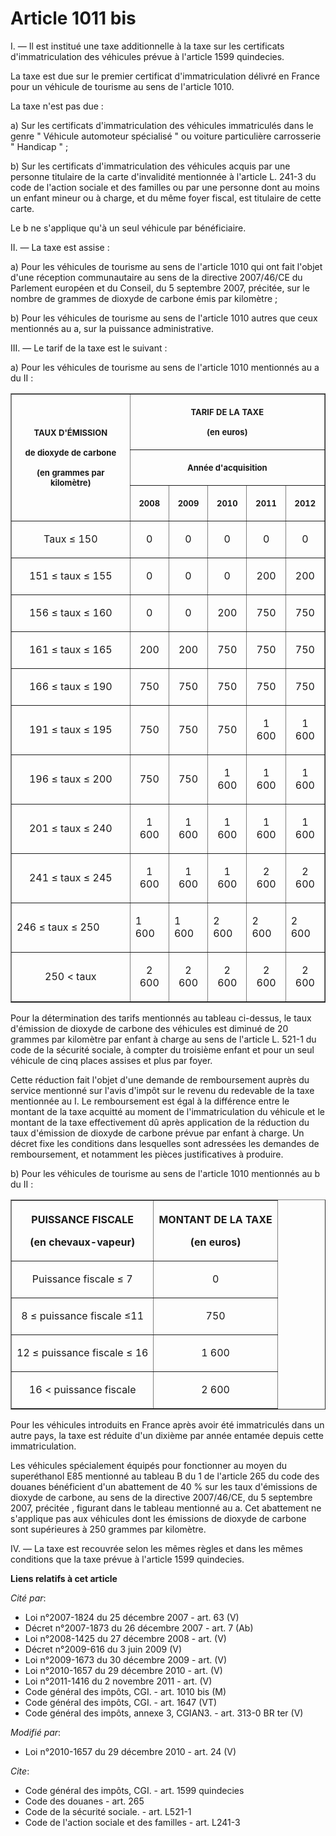 # Article 1011 bis

I. ― Il est institué une taxe additionnelle à la taxe sur les certificats d'immatriculation des véhicules prévue à l'article
1599 quindecies. 

La taxe est due sur le premier certificat d'immatriculation délivré en France pour un véhicule de tourisme au sens de
l'article 1010. 

La taxe n'est pas due : 

a) Sur les certificats d'immatriculation des véhicules immatriculés dans le genre " Véhicule automoteur spécialisé " ou
voiture particulière carrosserie " Handicap " ; 

b) Sur les certificats d'immatriculation des véhicules acquis par une personne titulaire de la carte d'invalidité mentionnée
à l'article L. 241-3 du code de l'action sociale et des familles ou par une personne dont au moins un enfant mineur ou à
charge, et du même foyer fiscal, est titulaire de cette carte. 

Le b ne s'applique qu'à un seul véhicule par bénéficiaire. 

II. ― La taxe est assise : 

a) Pour les véhicules de tourisme au sens de l'article 1010 qui ont fait l'objet d'une réception communautaire au sens de la
directive 2007/46/CE du Parlement européen et du Conseil, du 5 septembre 2007, précitée, sur le nombre de grammes de dioxyde
de carbone émis par kilomètre ; 

b) Pour les véhicules de tourisme au sens de l'article 1010 autres que ceux mentionnés au a, sur la puissance
administrative. 

III. ― Le tarif de la taxe est le suivant : 

a) Pour les véhicules de tourisme au sens de l'article 1010 mentionnés au a du II :

<table width="700" align="center" border="1">
  <tbody>
    <tr>
      <th rowspan="3">

<font size="2">TAUX D'ÉMISSION </font>

<font size="2">de dioxyde de carbone </font>

<font size="2">(en grammes par kilomètre) </font>

</th>
      <th colspan="5">

<font size="2">TARIF DE LA TAXE </font>

<font size="2">(en euros) 

</font>

</th>
    </tr>
    <tr>
      <th colspan="5">

<font size="2">Année d'acquisition </font>

</th>
    </tr>
    <tr>
      <th>

<font size="2">2008 

</font>
      </th>
      <th>

<font size="2">2009 

</font>
      </th>
      <th>

<font size="2">2010 

</font>
      </th>
      <th>

<font size="2">2011 

</font>
      </th>
      <th>

<font size="2">2012 </font>

</th>
    </tr>
    <tr align="center" valign="middle">
      <td align="center">

Taux ≤ 150

</td>
      <td align="center">

0 

</td>
      <td align="center">

0 

</td>
      <td align="center">

0 

</td>
      <td align="center">

0 

</td>
      <td align="center">

0

</td>
    </tr>
    <tr>
      <td align="center">

151 ≤ taux ≤ 155

</td>
      <td align="center">

0

</td>
      <td align="center">

0

</td>
      <td align="center">

0

</td>
      <td align="center">

200 

</td>
      <td align="center">

200

</td>
    </tr>
    <tr>
      <td align="center">

156 ≤ taux ≤ 160

</td>
      <td align="center">

0 

</td>
      <td align="center">

0 

</td>
      <td align="center">

200 

</td>
      <td align="center">

750

</td>
      <td align="center">

750 

</td>
    </tr>
    <tr>
      <td align="center">

161 ≤ taux ≤ 165 

</td>
      <td align="center">

200 

</td>
      <td align="center">

200 

</td>
      <td align="center">

750 

</td>
      <td align="center">

750 

</td>
      <td align="center">

750

</td>
    </tr>
    <tr>
      <td align="center">

166 ≤ taux ≤ 190 

</td>
      <td align="center">

750 

</td>
      <td align="center">

750 

</td>
      <td align="center">

750

</td>
      <td align="center">

750

</td>
      <td align="center">

750 

</td>
    </tr>
    <tr>
      <td align="center">

191 ≤ taux ≤ 195 

</td>
      <td align="center">

750

</td>
      <td align="center">

750

</td>
      <td align="center">

750 

</td>
      <td align="center">

1 600 

</td>
      <td align="center">

1 600 

</td>
    </tr>
    <tr>
      <td align="center">

196 ≤ taux ≤ 200

</td>
      <td align="center">

750 

</td>
      <td align="center">

750 

</td>
      <td align="center">

1 600 

</td>
      <td align="center">

1 600 

</td>
      <td align="center">

1 600

</td>
    </tr>
    <tr>
      <td align="center">

201 ≤ taux ≤ 240 

</td>
      <td align="center">

1 600 

</td>
      <td align="center">

1 600 

</td>
      <td align="center">

1 600

</td>
      <td align="center">

1 600

</td>
      <td align="center">

1 600 

</td>
    </tr>
    <tr>
      <td align="center">

241 ≤ taux ≤ 245 

</td>
      <td align="center">

1 600

</td>
      <td align="center">

1 600

</td>
      <td align="center">

1 600 

</td>
      <td align="center">

2 600 

</td>
      <td align="center">

2 600 

</td>
    </tr>
    <tr>
      <td>246 ≤ taux ≤ 250</td>
      <td>

1 600

</td>
      <td>

1 600

</td>
      <td>

2 600 

</td>
      <td>

2 600

</td>
      <td>

2 600 

</td>
    </tr>
    <tr>
      <td align="center">

250 < taux

</td>
      <td align="center">

2 600

</td>
      <td align="center">

2 600

</td>
      <td align="center">

2 600 

</td>
      <td align="center">

2 600 

</td>
      <td align="center">

2 600

</td>
    </tr>
  </tbody>
</table>

Pour la détermination des tarifs mentionnés au tableau ci-dessus, le taux d'émission de dioxyde de carbone des véhicules est
diminué de 20 grammes par kilomètre par enfant à charge au sens de l'article L. 521-1 du code de la sécurité sociale, à
compter du troisième enfant et pour un seul véhicule de cinq places assises et plus par foyer. 

Cette réduction fait l'objet d'une demande de remboursement auprès du service mentionné sur l'avis d'impôt sur le revenu du
redevable de la taxe mentionnée au I. Le remboursement est égal à la différence entre le montant de la taxe acquitté au
moment de l'immatriculation du véhicule et le montant de la taxe effectivement dû après application de la réduction du taux
d'émission de dioxyde de carbone prévue par enfant à charge. Un décret fixe les conditions dans lesquelles sont adressées les
demandes de remboursement, et notamment les pièces justificatives à produire. 

b) Pour les véhicules de tourisme au sens de l'article 1010 mentionnés au b du II : 

<table width="700" border="1">
  <tbody>
    <tr>
      <th>

PUISSANCE FISCALE 

(en chevaux-vapeur) 

</th>
      <th>

MONTANT DE LA TAXE 

(en euros) 

</th>
    </tr>
    <tr>
      <td align="center">

Puissance fiscale ≤ 7

</td>
      <td align="center">

0

</td>
    </tr>
    <tr>
      <td align="center">

8 ≤ puissance fiscale ≤11

</td>
      <td align="center">

750 

</td>
    </tr>
    <tr>
      <td align="center">

12 ≤ puissance fiscale ≤ 16 

</td>
      <td align="center">

1 600 

</td>
    </tr>
    <tr>
      <td align="center">

16 < puissance fiscale 

</td>
      <td align="center">

2 600

</td>
    </tr>
  </tbody>
</table>

Pour les véhicules introduits en France après avoir été immatriculés dans un autre pays, la taxe est réduite d'un dixième par
année entamée depuis cette immatriculation. 

Les véhicules spécialement équipés pour fonctionner au moyen du superéthanol E85 mentionné au tableau B du 1 de l'article 265
du code des douanes bénéficient d'un abattement de 40 % sur les taux d'émissions de dioxyde de carbone, au sens de la
directive 2007/46/CE, du 5 septembre 2007, précitée , figurant dans le tableau mentionné au a. Cet abattement ne s'applique
pas aux véhicules dont les émissions de dioxyde de carbone sont supérieures à 250 grammes par kilomètre. 

IV. ― La taxe est recouvrée selon les mêmes règles et dans les mêmes conditions que la taxe prévue à l'article 1599
quindecies.

**Liens relatifs à cet article**

_Cité par_:

  - Loi n°2007-1824 du 25 décembre 2007 - art. 63 (V)
  - Décret n°2007-1873 du 26 décembre 2007 - art. 7 (Ab)
  - Loi n°2008-1425 du 27 décembre 2008 - art. (V)
  - Décret n°2009-616 du 3 juin 2009 (V)
  - Loi n°2009-1673 du 30 décembre 2009 - art. (V)
  - Loi n°2010-1657 du 29 décembre 2010 - art. (V)
  - Loi n°2011-1416 du 2 novembre 2011 - art. (V)
  - Code général des impôts, CGI. - art. 1010 bis (M)
  - Code général des impôts, CGI. - art. 1647 (VT)
  - Code général des impôts, annexe 3, CGIAN3. - art. 313-0 BR ter (V)

_Modifié par_:

  - Loi n°2010-1657 du 29 décembre 2010 - art. 24 (V)

_Cite_:

  - Code général des impôts, CGI. - art. 1599 quindecies
  - Code des douanes - art. 265
  - Code de la sécurité sociale. - art. L521-1
  - Code de l'action sociale et des familles - art. L241-3
